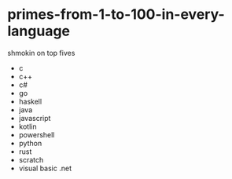 # primes-from-1-to-100-in-every-language
shmokin on top fives
- c
- c++
- c#
- go
- haskell
- java
- javascript
- kotlin
- powershell
- python
- rust
- scratch
- visual basic .net